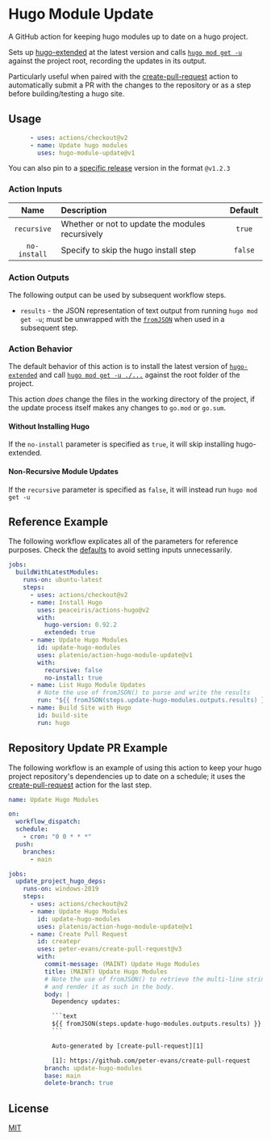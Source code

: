 # Hugo Module Update

A GitHub action for keeping hugo modules up to date on a hugo project.

Sets up [hugo-extended][1] at the latest version and calls [`hugo mod get -u`][2] against the project root, recording the updates in its output.

Particularly useful when paired with the [create-pull-request][3] action to automatically submit a PR with the changes to the repository or as a step before building/testing a hugo site.

## Usage

```yaml
      - uses: actions/checkout@v2
      - name: Update hugo modules
        uses: hugo-module-update@v1
```

You can also pin to a [specific release][4] version in the format `@v1.2.3`

### Action Inputs

|     Name     | Description                                      | Default |
| :----------: | :----------------------------------------------- | :-----: |
| `recursive`  | Whether or not to update the modules recursively | `true`  |
| `no-install` | Specify to skip the hugo install step            | `false` |

### Action Outputs

The following output can be used by subsequent workflow steps.

- `results` - the JSON representation of text output from running `hugo mod get -u`; must be unwrapped with the [`fromJSON`][5] when used in a subsequent step.

### Action Behavior

The default behavior of this action is to install the latest version of [`hugo-extended`][1] and call [`hugo mod get -u ./...`][2] against the root folder of the project.

This action _does_ change the files in the working directory of the project, if the update process itself makes any changes to `go.mod` or `go.sum`.

#### Without Installing Hugo

If the `no-install` parameter is specified as `true`, it will skip installing hugo-extended.

#### Non-Recursive Module Updates

If the `recursive` parameter is specified as `false`, it will instead run `hugo mod get -u`

## Reference Example

The following workflow explicates all of the parameters for reference purposes.
Check the [defaults](#action-inputs) to avoid setting inputs unnecessarily.

```yaml
jobs:
  buildWithLatestModules:
    runs-on: ubuntu-latest
    steps:
      - uses: actions/checkout@v2
      - name: Install Hugo
        uses: peaceiris/actions-hugo@v2
        with:
          hugo-version: 0.92.2
          extended: true
      - name: Update Hugo Modules
        id: update-hugo-modules
        uses: platenio/action-hugo-module-update@v1
        with:
          recursive: false
          no-install: true
      - name: List Hugo Module Updates
        # Note the use of fromJSON() to parse and write the results
        run: "${{ fromJSON(steps.update-hugo-modules.outputs.results) }}"
      - name: Build Site with Hugo
        id: build-site
        run: hugo
```

## Repository Update PR Example

The following workflow is an example of using this action to keep your hugo project repository's dependencies up to date on a schedule; it uses the [create-pull-request][3] action for the last step.

```yaml
name: Update Hugo Modules

on:
  workflow_dispatch:
  schedule:
    - cron: "0 0 * * *"
  push:
    branches:
      - main

jobs:
  update_project_hugo_deps:
    runs-on: windows-2019
    steps:
      - uses: actions/checkout@v2
      - name: Update Hugo Modules
        id: update-hugo-modules
        uses: platenio/action-hugo-module-update@v1
      - name: Create Pull Request
        id: createpr
        uses: peter-evans/create-pull-request@v3
        with:
          commit-message: (MAINT) Update Hugo Modules
          title: (MAINT) Update Hugo Modules
          # Note the use of fromJSON() to retrieve the multi-line string
          # and render it as such in the body.
          body: |
            Dependency updates:

            ```text
            ${{ fromJSON(steps.update-hugo-modules.outputs.results) }}
            ```

            Auto-generated by [create-pull-request][1]

            [1]: https://github.com/peter-evans/create-pull-request
          branch: update-hugo-modules
          base: main
          delete-branch: true
```

## License

[MIT](LICENSE)

[1]: https://gohugo.io/getting-started/installing/
[2]: https://gohugo.io/hugo-modules/use-modules/#update-modules
[3]: https://github.com/peter-evans/create-pull-request
[4]: https://github.com/platenio/action-hugo-module-update/releases
[5]: https://docs.github.com/en/actions/learn-github-actions/expressions#fromjson
